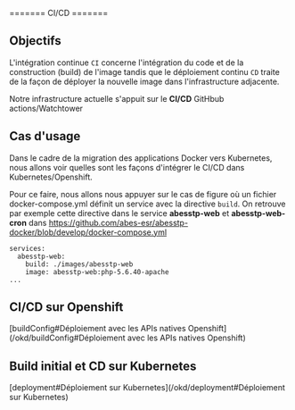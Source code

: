 ======= CI/CD =======

## Objectifs

L\'intégration continue `CI` concerne l\'intégration du code et de la
construction (build) de l\'image tandis que le déploiement continu `CD`
traite de la façon de déployer la nouvelle image dans l\'infrastructure
adjacente.

Notre infrastructure actuelle s\'appuit sur le **CI/CD** GitHbub
actions/Watchtower

## Cas d\'usage

Dans le cadre de la migration des applications Docker vers Kubernetes,
nous allons voir quelles sont les façons d\'intégrer le CI/CD dans
Kubernetes/Openshift.

Pour ce faire, nous allons nous appuyer sur le cas de figure où un
fichier docker-compose.yml définit un service avec la directive `build`.
On retrouve par exemple cette directive dans le service **abesstp-web**
et **abesstp-web-cron** dans
<https://github.com/abes-esr/abesstp-docker/blob/develop/docker-compose.yml>

``` /yaml
services:
  abesstp-web:
    build: ./images/abesstp-web
    image: abesstp-web:php-5.6.40-apache
...
```

## CI/CD sur Openshift

[buildConfig#Déploiement avec les APIs natives Openshift](/okd/buildConfig#Déploiement avec les APIs natives Openshift)

## Build initial et CD sur Kubernetes

[deployment#Déploiement sur Kubernetes](/okd/deployment#Déploiement sur Kubernetes)
